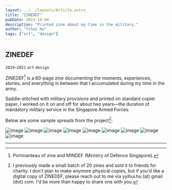 ```yaml
---
layout: ../../layouts/Article.astro
title: "ZINEDEF"
pubDate: 2023-10-06
description: "Printed zine about my time in the military."
author: "Yihui Hu"
tags: ["art", "design"]
---
```


## ZINEDEF

`2019–2021`
`art`
`design`

ZINEDEF[^1] is a 60-page zine documenting the moments, experiences, stories, and everything in between that I accumulated during my time in the army. 

Saddle-stitched with military provisions and printed on standard copier paper, I worked on it on and off for about two years—the duration of mandatory military service in the Singapore Armed Forces.  

Below are some sample spreads from the project[^2]:

![image](/assets/ZINEDEF/ZINEDEF_han.webp)
![image](/assets/ZINEDEF/ZINEDEF_abc.webp)
![image](/assets/ZINEDEF/ZINEDEF_milo.webp)
![image](/assets/ZINEDEF/ZINEDEF_expiry.webp)
![image](/assets/ZINEDEF/ZINEDEF_album.webp)
![image](/assets/ZINEDEF/ZINEDEF_ok.webp)
![image](/assets/ZINEDEF/ZINEDEF_eyes.webp)
![image](/assets/ZINEDEF/ZINEDEF_ord.webp)
![image](/assets/works/ZINEDEF_stories.webp)

---

[^1]: Portmanteau of zine and MINDEF (Ministry of Defence Singapore).
[^2]: I previously made a small batch of 20 zines and sold it to friends for charity. I don't plan to make anymore physical copies, but if you'd like a digital copy of ZINEDEF, please reach out to me via yyihui.hu (at) gmail (dot) com. I'd be more than happy to share one with you.
